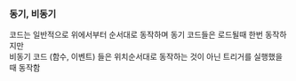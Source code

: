 ### 동기, 비동기

코드는 일반적으로 위에서부터 순서대로 동작하며 동기 코드들은 로드될때 한번 동작하지만   
비동기 코드 (함수, 이벤트) 들은 위치순서대로 동작하는 것이 아닌 트리거를 실행했을때 동작함  
